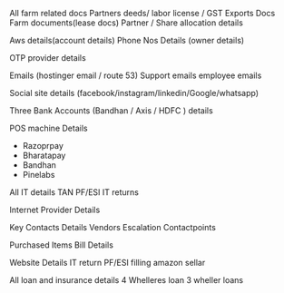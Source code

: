 All farm related docs
    Partners deeds/ labor license / GST
    Exports Docs
    Farm documents(lease docs)
    Partner / Share allocation details

Aws details(account details)
Phone Nos Details (owner details)

OTP provider details

Emails (hostinger email / route 53)
    Support emails
    employee emails

Social site details (facebook/instagram/linkedin/Google/whatsapp)

Three Bank Accounts (Bandhan / Axis / HDFC ) details

POS machine Details
-   Razoprpay
-   Bharatapay
-   Bandhan 
-   Pinelabs

All IT details
    TAN
    PF/ESI
    IT returns

Internet Provider Details

Key Contacts Details
    Vendors
    Escalation Contactpoints

Purchased Items Bill Details

Website Details
    IT return
    PF/ESI filling
    amazon sellar

All loan and insurance details 
    4 Whelleres loan
    3 wheller loans




